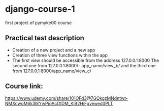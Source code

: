 # django-course-1
first project of pymyke00 course

## Practical test description
- Creation of a new project and a new app
- Creation of three view functions within the app
- The first view should be accessible from the address 127.0.0.1:8000
  The second one from 127.0.0.1:8000/- app_name/view_b/ and the third one from
  127.0.0.1:8000/app_name/view_c/
  
## Course link:
https://www.udemy.com/share/101OFd3@7GQkgzMNdntwt-NMXcwoM6k3l8YwPjoAcDtDM_KlB2HiFgvewed0PLT
